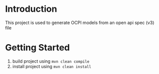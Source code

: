 # Introduction 
This project is used to generate OCPI models from an open api spec (v3) file

# Getting Started
1. build project using ```mvn clean compile```
2. install project using ```mvn clean install```
